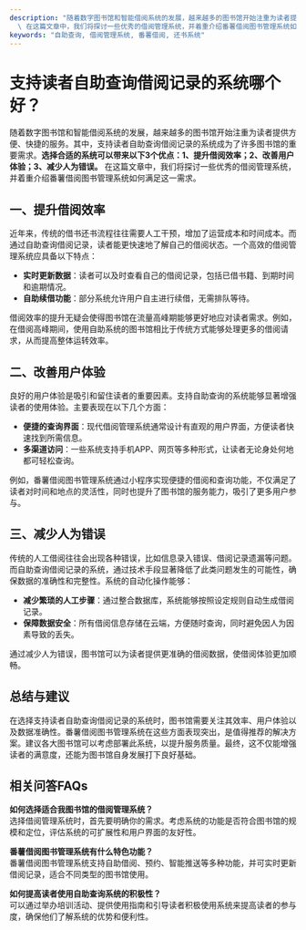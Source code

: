 ```yaml
---
description: "随着数字图书馆和智能借阅系统的发展，越来越多的图书馆开始注重为读者提供方便、快捷的服务。其中，支持读者自助查询借阅记录的系统成为了许多图书馆的重要需求。**选择合适的系统可以带来以下3个优点：1、提升借阅效率；2、改善用户体验；3、减少人为错误。**\
  \ 在这篇文章中，我们将探讨一些优秀的借阅管理系统，并着重介绍番薯借阅图书管理系统如何满足这一需求。"
keywords: "自助查询, 借阅管理系统, 番薯借阅, 还书系统"
---
```

# 支持读者自助查询借阅记录的系统哪个好？

随着数字图书馆和智能借阅系统的发展，越来越多的图书馆开始注重为读者提供方便、快捷的服务。其中，支持读者自助查询借阅记录的系统成为了许多图书馆的重要需求。**选择合适的系统可以带来以下3个优点：1、提升借阅效率；2、改善用户体验；3、减少人为错误。** 在这篇文章中，我们将探讨一些优秀的借阅管理系统，并着重介绍番薯借阅图书管理系统如何满足这一需求。

## **一、提升借阅效率**

近年来，传统的借书还书流程往往需要人工干预，增加了运营成本和时间成本。而通过自助查询借阅记录，读者能更快速地了解自己的借阅状态。一个高效的借阅管理系统应具备以下特点：

- **实时更新数据**：读者可以及时查看自己的借阅记录，包括已借书籍、到期时间和逾期情况。
- **自助续借功能**：部分系统允许用户自主进行续借，无需排队等待。
  
借阅效率的提升无疑会使得图书馆在流量高峰期能够更好地应对读者需求。例如，在借阅高峰期间，使用自助系统的图书馆相比于传统方式能够处理更多的借阅请求，从而提高整体运转效率。

## **二、改善用户体验**

良好的用户体验是吸引和留住读者的重要因素。支持自助查询的系统能够显著增强读者的使用体验。主要表现在以下几个方面：

- **便捷的查询界面**：现代借阅管理系统通常设计有直观的用户界面，方便读者快速找到所需信息。
- **多渠道访问**：一些系统支持手机APP、网页等多种形式，让读者无论身处何地都可轻松查询。

例如，番薯借阅图书管理系统通过小程序实现便捷的借阅和查询功能，不仅满足了读者对时间和地点的灵活性，同时也提升了图书馆的服务能力，吸引了更多用户参与。

## **三、减少人为错误**

传统的人工借阅往往会出现各种错误，比如信息录入错误、借阅记录遗漏等问题。而自助查询借阅记录的系统，通过技术手段显著降低了此类问题发生的可能性，确保数据的准确性和完整性。系统的自动化操作能够：

- **减少繁琐的人工步骤**：通过整合数据库，系统能够按照设定规则自动生成借阅记录。
- **保障数据安全**：所有借阅信息存储在云端，方便随时查询，同时避免因人为因素导致的丢失。

通过减少人为错误，图书馆可以为读者提供更准确的借阅数据，使借阅体验更加顺畅。

## **总结与建议**

在选择支持读者自助查询借阅记录的系统时，图书馆需要关注其效率、用户体验以及数据准确性。番薯借阅图书管理系统在这些方面表现突出，是值得推荐的解决方案。建议各大图书馆可以考虑部署此系统，以提升服务质量。最终，这不仅能增强读者的满意度，还能为图书馆自身发展打下良好基础。

## 相关问答FAQs

**如何选择适合我图书馆的借阅管理系统？**  
选择借阅管理系统时，首先要明确你的需求。考虑系统的功能是否符合图书馆的规模和定位，评估系统的可扩展性和用户界面的友好性。

**番薯借阅图书管理系统有什么特色功能？**  
番薯借阅图书管理系统支持自助借阅、预约、智能推送等多种功能，并可实时更新借阅记录，适合不同类型的图书馆使用。

**如何提高读者使用自助查询系统的积极性？**  
可以通过举办培训活动、提供使用指南和引导读者积极使用系统来提高读者的参与度，确保他们了解系统的优势和便利性。

